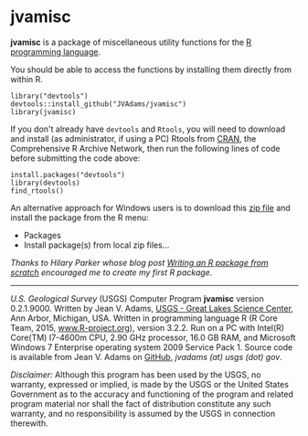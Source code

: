 jvamisc
=======

**jvamisc** is a package of miscellaneous utility functions for the [R programming language](http://www.r-project.org/).

You should be able to access the functions by installing them directly from within R.

	library("devtools")
	devtools::install_github("JVAdams/jvamisc")
	library(jvamisc)

If you don't already have `devtools` and `Rtools`, you will need to download and install (as administrator, if using a PC) Rtools from [CRAN](http://cran.r-project.org/bin/windows/Rtools/), 
	the Comprehensive R Archive Network, then run the following lines of code before submitting the code above:

	install.packages("devtools")
	library(devtools)
	find_rtools()

An alternative approach for Windows users is to download this 
[zip file](https://github.com/JVAdams/jvamisc/raw/master/jvamisc.zip)
and install the package from the R menu:
- Packages
- Install package(s) from local zip files...
	
_Thanks to Hilary Parker whose blog post [Writing an R package from scratch](http://hilaryparker.com/2014/04/29/writing-an-r-package-from-scratch/)
encouraged me to create my first R package._

- - -

_U.S. Geological Survey_ (USGS) Computer Program **jvamisc** version 0.2.1.9000. 
Written by Jean V. Adams, [USGS - Great Lakes Science Center](http://www.glsc.usgs.gov/), Ann Arbor, Michigan, USA. 
Written in programming language R (R Core Team, 2015, www.R-project.org), version 3.2.2. 
Run on a PC with Intel(R) Core(TM) I7-4600m CPU, 2.90 GHz processor, 16.0 GB RAM, and Microsoft Windows 7 Enterprise operating system 2009 Service Pack 1. 
Source code is available from Jean V. Adams on [GitHub](https://github.com/JVAdams/jvamisc), _jvadams (at) usgs (dot) gov_.

_Disclaimer:_ Although this program has been used by the USGS, no warranty, expressed or implied, is made by the USGS or the United States Government as to the accuracy and functioning of the program and related program material nor shall the fact of distribution constitute any such warranty, and no responsibility is assumed by the USGS in connection therewith.
